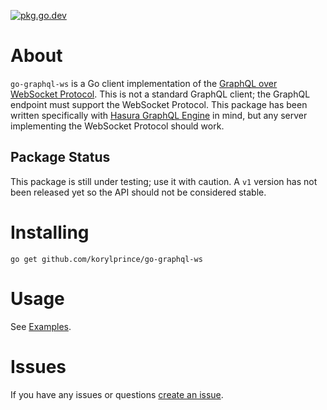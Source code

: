 [![pkg.go.dev](https://img.shields.io/badge/go.dev-reference-007d9c?logo=go&logoColor=white&style=flat-square)](https://pkg.go.dev/github.com/korylprince/go-graphql-ws)

# About

`go-graphql-ws` is a Go client implementation of the [GraphQL over WebSocket Protocol](https://github.com/apollographql/subscriptions-transport-ws/blob/master/PROTOCOL.md). This is not a standard GraphQL client; the GraphQL endpoint must support the WebSocket Protocol. This package has been written specifically with [Hasura GraphQL Engine](https://github.com/hasura/graphql-engine) in mind, but any server implementing the WebSocket Protocol should work.

## Package Status

This package is still under testing; use it with caution. A `v1` version has not been released yet so the API should not be considered stable.

# Installing

`go get github.com/korylprince/go-graphql-ws`

# Usage

See [Examples](https://pkg.go.dev/github.com/korylprince/go-graphql-ws?tab=doc#pkg-examples).

# Issues

If you have any issues or questions [create an issue](https://github.com/korylprince/go-graphql-ws/issues).
